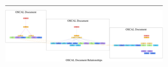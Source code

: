 

---

![Graphical Representation of OSCAL Document Relationships](ProjectUUID_Relationships.graph.dot.svg)